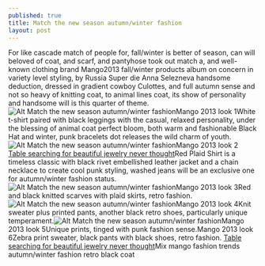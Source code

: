 ```yaml
---
published: true
title: Match the new season autumn/winter fashion
layout: post
---
```

For like cascade match of people for, fall/winter is better of season, can will beloved of coat, and scarf, and pantyhose took out match a, and well-known clothing brand Mango2013 fall/winter products album on concern in variety level styling, by Russia Super die Anna Selezneva handsome deduction, dressed in gradient cowboy Culottes, and full autumn sense and not so heavy of knitting coat, to animal lines coat, its show of personality and handsome will is this quarter of theme.![Alt Match the new season autumn/winter fashion](https://c2.staticflickr.com/8/7376/26930244623_bd8b600a10.jpg)Mango 2013 look 1White t-shirt paired with black leggings with the casual, relaxed personality, under the blessing of animal coat perfect bloom, both warm and fashionable Black Hat and winter, punk bracelets dot releases the wild charm of youth.![Alt Match the new season autumn/winter fashion](https://c2.staticflickr.com/8/7490/27466346311_f51bb57b1a.jpg)Mango 2013 look 2 [Table searching for beautiful jewelry never thought](http://www.mkfans.com/2016/03/25/table-searching-for-beautiful-jewelry-never-thought-they-had-moved-her-eyes/)Red Plaid Shirt is a timeless classic with black rivet embellished leather jacket and a chain necklace to create cool punk styling, washed jeans will be an exclusive one for autumn/winter fashion status.![Alt Match the new season autumn/winter fashion](https://c2.staticflickr.com/8/7091/27439805652_87404e1a4d.jpg)Mango 2013 look 3Red and black knitted scarves with plaid skirts, retro fashion.![Alt Match the new season autumn/winter fashion](https://c2.staticflickr.com/8/7399/27504306036_9f89c95aee.jpg)Mango 2013 look 4Knit sweater plus printed pants, another black retro shoes, particularly unique temperament.![Alt Match the new season autumn/winter fashion](https://c2.staticflickr.com/8/7321/26929279904_7969da8b5f.jpg)Mango 2013 look 5Unique prints, tinged with punk fashion sense.Mango 2013 look 6Zebra print sweater, black pants with black shoes, retro fashion. [Table searching for beautiful jewelry never thought](http://www.mkfans.com/2016/03/25/table-searching-for-beautiful-jewelry-never-thought-they-had-moved-her-eyes/)Mix mango fashion trends autumn/winter fashion retro black coat
